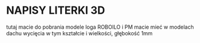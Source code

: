 # NAPISY LITERKI 3D
tutaj macie do pobrania modele loga ROBOILO i PM
macie mieć w modelach dachu wycięcia w tym kształcie i wielkości, głębokość 1mm
 

